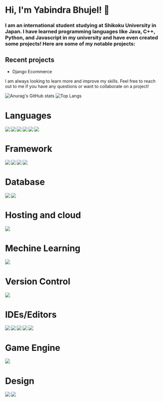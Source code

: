 # Hi, I'm Yabindra Bhujel! 👋
### I am an international student studying at Shikoku University in Japan. I have learned programming languages like Java, C++, Python, and Javascript in my university and have even created some projects! Here are some of my notable projects:

## Recent projects
- Django Ecommerce



I am always looking to learn more and improve my skills. Feel free to reach out to me if you have any questions or want to collaborate on a project!


![Anurag's GitHub stats](https://github-readme-stats.vercel.app/api?username=yabindra-bhujel&show_icons=true&theme=radical)
![Top Langs](https://github-readme-stats.vercel.app/api/top-langs/?username=yabindra-bhujel&layout=compact)


# Languages
<img align="left" src="https://img.shields.io/badge/c++-%2300599C.svg?style=for-the-badge&logo=c%2B%2B&logoColor=white" />
<img align="left" src="https://img.shields.io/badge/css3-%231572B6.svg?style=for-the-badge&logo=css3&logoColor=white" />
<img align="left" src="https://img.shields.io/badge/html5-%23E34F26.svg?style=for-the-badge&logo=html5&logoColor=white" />
<img align="left" src="https://img.shields.io/badge/java-%23ED8B00.svg?style=for-the-badge&logo=openjdk&logoColor=white" />
<img align="left" src="https://img.shields.io/badge/javascript-%23323330.svg?style=for-the-badge&logo=javascript&logoColor=%23F7DF1E" />
<img  src="https://img.shields.io/badge/python-3670A0?style=for-the-badge&logo=python&logoColor=ffdd54" />



# Framework 
<img align ="left" src="https://img.shields.io/badge/django-%23092E20.svg?style=for-the-badge&logo=django&logoColor=white">
<img align ="left" src="https://img.shields.io/badge/FastAPI-005571?style=for-the-badge&logo=fastapi">

<img align ="left" src="https://img.shields.io/badge/flask-%23000.svg?style=for-the-badge&logo=flask&logoColor=white">

<img  src="https://img.shields.io/badge/node.js-6DA55F?style=for-the-badge&logo=node.js&logoColor=white">


# Database
<img align ="left" src="https://img.shields.io/badge/postgres-%23316192.svg?style=for-the-badge&logo=postgresql&logoColor=white">
<img src="https://img.shields.io/badge/sqlite-%2307405e.svg?style=for-the-badge&logo=sqlite&logoColor=white">


# Hosting and cloud
<img src="https://img.shields.io/badge/heroku-%23430098.svg?style=for-the-badge&logo=heroku&logoColor=white">

# Mechine Learning
<img src="https://img.shields.io/badge/TensorFlow-%23FF6F00.svg?style=for-the-badge&logo=TensorFlow&logoColor=white">

# Version Control 
<img src="https://img.shields.io/badge/git-%23F05033.svg?style=for-the-badge&logo=git&logoColor=white">

# IDEs/Editors
<img align ="left" src="https://img.shields.io/badge/CLion-black?style=for-the-badge&logo=clion&logoColor=white">

<img align ="left" src="https://img.shields.io/badge/IntelliJIDEA-000000.svg?style=for-the-badge&logo=intellij-idea&logoColor=white">

<img align ="left" src="https://img.shields.io/badge/pycharm-143?style=for-the-badge&logo=pycharm&logoColor=black&color=black&labelColor=green">
<img align ="left" src="https://img.shields.io/badge/Rider-000000.svg?style=for-the-badge&logo=Rider&logoColor=white&color=black&labelColor=crimson">

<img src="https://img.shields.io/badge/Visual%20Studio%20Code-0078d7.svg?style=for-the-badge&logo=visual-studio-code&logoColor=white">

# Game Engine
<img src="https://img.shields.io/badge/unrealengine-%23313131.svg?style=for-the-badge&logo=unrealengine&logoColor=white">


# Design
<img align ="left" src="https://img.shields.io/badge/adobe%20illustrator-%23FF9A00.svg?style=for-the-badge&logo=adobe%20illustrator&logoColor=white">
<img src="https://img.shields.io/badge/figma-%23F24E1E.svg?style=for-the-badge&logo=figma&logoColor=white">













